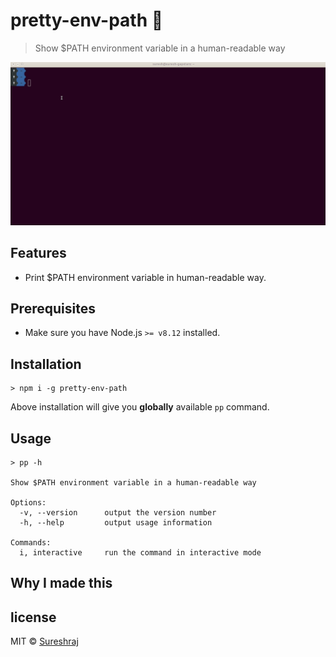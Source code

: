 # pretty-env-path 🦋
> Show $PATH environment variable in a human-readable way

![pretty-env-path in action](https://raw.githubusercontent.com/m-sureshraj/pretty-env-path/HEAD/media/pretty-env-path-in-action.gif "pretty-env-path in action")

## Features
* Print $PATH environment variable in human-readable way.

## Prerequisites
- Make sure you have Node.js `>= v8.12` installed.

## Installation
```
> npm i -g pretty-env-path
```
Above installation will give you **globally** available `pp` command. 

## Usage
```
> pp -h

Show $PATH environment variable in a human-readable way

Options:
  -v, --version 	 output the version number
  -h, --help 		 output usage information 

Commands:
  i, interactive 	 run the command in interactive mode
```

## Why I made this

## license
MIT © [Sureshraj](https://github.com/m-sureshraj)
